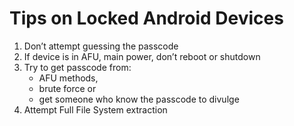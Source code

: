 # Tips on Locked Android Devices
1. Don’t attempt guessing the passcode
2. If device is in AFU, main power, don’t reboot or shutdown
3. Try to get passcode from:
    * AFU methods, 
    * brute force or 
    * get someone who know the passcode to divulge
4. Attempt Full File System extraction

